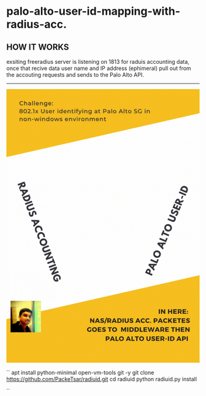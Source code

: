 # palo-alto-user-id-mapping-with-radius-acc.
## HOW IT WORKS
exsiting freeradius server is listening on 1813 for raduis accounting data, once that recive data user name and IP address (ephimeral) pull out from the accouting requests and sends to the Palo Alto API.
*** 
![](images/Yellow%20Simple%20Signs%20Poster.gif)

``
apt install python-minimal open-vm-tools git -y 
git clone https://github.com/PackeTsar/radiuid.git
cd radiuid
python radiuid.py install

``
